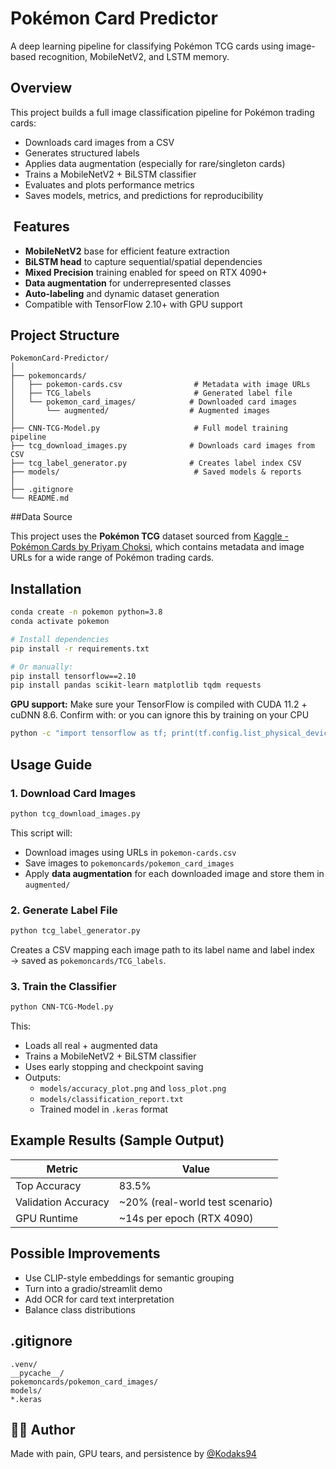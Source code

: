 # Pokémon Card Predictor  

A deep learning pipeline for classifying Pokémon TCG cards using image-based recognition, MobileNetV2, and LSTM memory.

## Overview

This project builds a full image classification pipeline for Pokémon trading cards:
-  Downloads card images from a CSV
-  Generates structured labels
-  Applies data augmentation (especially for rare/singleton cards)
-  Trains a MobileNetV2 + BiLSTM classifier
-  Evaluates and plots performance metrics
-  Saves models, metrics, and predictions for reproducibility

## ️ Features
- **MobileNetV2** base for efficient feature extraction
- **BiLSTM head** to capture sequential/spatial dependencies
- **Mixed Precision** training enabled for speed on RTX 4090+
- **Data augmentation** for underrepresented classes
- **Auto-labeling** and dynamic dataset generation
- Compatible with TensorFlow 2.10+ with GPU support

##  Project Structure

```
PokemonCard-Predictor/
│
├── pokemoncards/
│   ├── pokemon-cards.csv                # Metadata with image URLs
│   ├── TCG_labels                       # Generated label file
│   └── pokemon_card_images/            # Downloaded card images
│       └── augmented/                  # Augmented images
│
├── CNN-TCG-Model.py                     # Full model training pipeline
├── tcg_download_images.py              # Downloads card images from CSV
├── tcg_label_generator.py              # Creates label index CSV
├── models/                              # Saved models & reports
│
├── .gitignore
└── README.md
```

##Data Source

This project uses the **Pokémon TCG** dataset sourced from [Kaggle - Pokémon Cards by Priyam Choksi](https://www.kaggle.com/datasets/priyamchoksi/pokemon-cards), which contains metadata and image URLs for a wide range of Pokémon trading cards.

## Installation

```bash
conda create -n pokemon python=3.8
conda activate pokemon

# Install dependencies
pip install -r requirements.txt

# Or manually:
pip install tensorflow==2.10
pip install pandas scikit-learn matplotlib tqdm requests
```

**GPU support:** Make sure your TensorFlow is compiled with CUDA 11.2 + cuDNN 8.6. Confirm with:
or you can ignore this by training on your CPU
```bash
python -c "import tensorflow as tf; print(tf.config.list_physical_devices('GPU'))"
```

##  Usage Guide

### 1. Download Card Images

```bash
python tcg_download_images.py
```

This script will:
- Download images using URLs in `pokemon-cards.csv`
- Save images to `pokemoncards/pokemon_card_images`
- Apply **data augmentation** for each downloaded image and store them in `augmented/`

### 2. Generate Label File

```bash
python tcg_label_generator.py
```

Creates a CSV mapping each image path to its label name and label index → saved as `pokemoncards/TCG_labels`.

### 3. Train the Classifier

```bash
python CNN-TCG-Model.py
```

This:
- Loads all real + augmented data
- Trains a MobileNetV2 + BiLSTM classifier
- Uses early stopping and checkpoint saving
- Outputs:
  - `models/accuracy_plot.png` and `loss_plot.png`
  - `models/classification_report.txt`
  - Trained model in `.keras` format

## Example Results (Sample Output)

| Metric       | Value         |
|--------------|---------------|
| Top Accuracy | 83.5%         |
| Validation Accuracy | ~20% (real-world test scenario) |
| GPU Runtime | ~14s per epoch (RTX 4090) |

##  Possible Improvements
-  Use CLIP-style embeddings for semantic grouping
-  Turn into a gradio/streamlit demo
-  Add OCR for card text interpretation
-  Balance class distributions

## .gitignore

```
.venv/
__pycache__/
pokemoncards/pokemon_card_images/
models/
*.keras
```

## 🧑‍💻 Author

Made with pain, GPU tears, and persistence by [@Kodaks94](https://github.com/Kodaks94)
